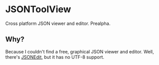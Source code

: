 JSONToolView
============

Cross platform JSON viewer and editor.
Prealpha.


Why?
----

Because I couldn't find a free, graphical JSON viewer and editor.
Well, there's [JSONEdit](http://tomeko.net/software/JSONedit/), but it has no UTF-8 support.
